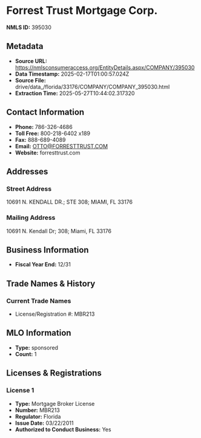 # Forrest Trust Mortgage Corp.

**NMLS ID:** 395030

## Metadata
- **Source URL:** https://nmlsconsumeraccess.org/EntityDetails.aspx/COMPANY/395030
- **Data Timestamp:** 2025-02-17T01:00:57.024Z
- **Source File:** drive/data_/florida/33176/COMPANY/COMPANY_395030.html
- **Extraction Time:** 2025-05-27T10:44:02.317320

## Contact Information
- **Phone:** 786-326-4686
- **Toll Free:** 800-218-6402 x189
- **Fax:** 888-689-4089
- **Email:** OTTO@FORRESTTRUST.COM
- **Website:** forresttrust.com

## Addresses
### Street Address
10691 N. KENDALL DR.; STE 308; MIAMI, FL 33176

### Mailing Address
10691 N. Kendall Dr; 308; Miami, FL 33176

## Business Information
- **Fiscal Year End:** 12/31

## Trade Names & History
### Current Trade Names
- License/Registration #: MBR213

## MLO Information
- **Type:** sponsored
- **Count:** 1

## Licenses & Registrations

### License 1
- **Type:** Mortgage Broker License
- **Number:** MBR213
- **Regulator:** Florida
- **Issue Date:** 03/22/2011
- **Authorized to Conduct Business:** Yes
